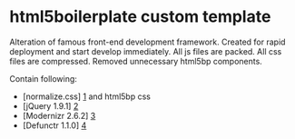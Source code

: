 html5boilerplate custom template
================================
	
Alteration of famous front-end development framework. 
Created for rapid deployment and start develop immediately. 
All js files are packed. 
All css files are compressed. 
Removed unnecessary html5bp components. 


Contain following:

* [normalize.css] [1] and html5bp css
* [jQuery 1.9.1] [2]
* [Modernizr 2.6.2] [3]
* [Defunctr 1.1.0] [4]

[1]: http://necolas.github.com/normalize.css/        "normalize.css"
[2]: http://jquery.com/  "jQuery"
[3]: http://modernizr.com/    "Modernizr"
[4]: https://github.com/victoriafrench/defunctr    "Defunctr"